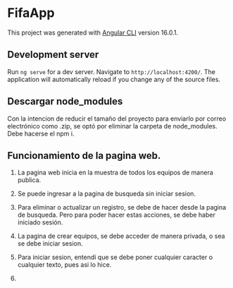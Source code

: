 # FifaApp

This project was generated with [Angular CLI](https://github.com/angular/angular-cli) version 16.0.1.

## Development server

Run `ng serve` for a dev server. Navigate to `http://localhost:4200/`. The application will automatically reload if you change any of the source files.

## Descargar node_modules

Con la intencion de reducir el tamaño del proyecto para enviarlo por correo electrónico como .zip, se optó por eliminar la carpeta de node_modules.
Debe hacerse el npm i.

## Funcionamiento de la pagina web.

1. La pagina web inicia en la muestra de todos los equipos de manera publica.

2. Se puede ingresar a la pagina de busqueda sin iniciar sesion.

3. Para eliminar o actualizar un registro, se debe de hacer desde la pagina de busqueda. Pero para poder hacer estas acciones, se debe haber iniciado sesión.

4. La pagina de crear equipos, se debe acceder de manera privada, o sea se debe iniciar sesion.

5. Para iniciar sesion, entendí que se debe poner cualquier caracter o cualquier texto, pues asi lo hice.

6. 
